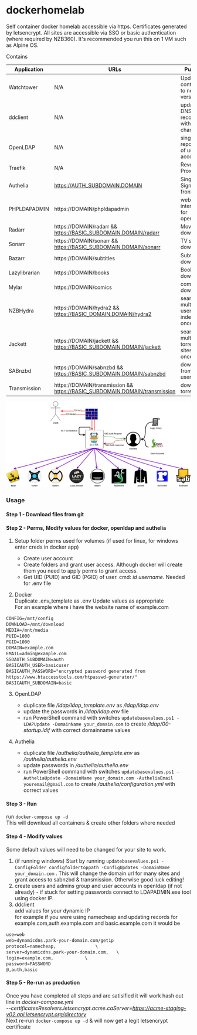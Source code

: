 # dockerhomelab
Self container docker homelab accessible via https. Certificates generated by letsencrypt. All sites are accessible via SSO or basic authentication (where required by NZB360). It's recommended you run this on 1 VM such as Alpine OS.

Contains

| Application   | URLs                                                                       | Purpose                                 |
|---------------|----------------------------------------------------------------------------|-----------------------------------------|
| Watchtower    | N/A                                                                        | Update containers to new versions       |
| ddclient      | N/A                                                                        | update DNS A records with IP changes    |
| OpenLDAP      | N/A                                                                        | single repository of user accounts      |
| Traefik       | N/A                                                                        | Reverse Proxy                           |
| Authelia      | https://AUTH_SUBDOMAIN.DOMAIN                                              | Single Signon frontend                  |
| PHPLDAPADMIN  | https://DOMAIN/phpldapadmin                                                | web interface for openldap              |
| Radarr        | https://DOMAIN/radarr && https://BASIC_SUBDOMAIN.DOMAIN/radarr             | Movie downloader                        |
| Sonarr        | https://DOMAIN/sonarr && https://BASIC_SUBDOMAIN.DOMAIN/sonarr             | TV show downloader                      |
| Bazarr        | https://DOMAIN/subtitles                                                   | Subtitle downloader                     |
| Lazylibrarian | https://DOMAIN/books                                                       | Book downloader                         |
| Mylar         | https://DOMAIN/comics                                                      | comic downloader                        |
| NZBHydra      | https://DOMAIN/hydra2 && https://BASIC_DOMAIN.DOMAIN/hydra2                | search multiple usenet indexers at once |
| Jackett       | https://DOMAIN/jackett && https://BASIC_SUBDOMAIN.DOMAIN/jackett           | search multiple torrent sites at once   |
| SABnzbd       | https://DOMAIN/sabnzbd && https://BASIC_SUBDOMAIN.DOMAIN/sabnzbd           | download from usenet                    |
| Transmission  | https://DOMAIN/transmission && https://BASIC_SUBDOMAIN.DOMAIN/transmission | download torrents                       |

![Image](assets/overview.png)

### Usage
#### Step 1 - Download files from git

#### Step 2 - Perms, Modify values for docker, openldap and authelia
1. Setup folder perms used for volumes (if used for linux, for windows enter creds in docker app)  
   - Create user account                                                                       
   - Create folders and grant user access. Although docker will create them you need to apply perms to grant access.
   - Get UID (PUID) and GID (PGID) of user. cmd: *id username*. Needed for .env file

2. Docker \
Duplicate .env_template as .env
Update values as appropriate \
For an example where i have the website name of example.com
  ```
  CONFIG=/mnt/config       
  DOWNLOAD=/mnt/download
  MEDIA=/mnt/media           
  PUID=1000                     
  PGID=1000                     
  DOMAIN=example.com            
  EMAIL=admin@example.com       
  SSOAUTH_SUBDOMAIN=auth        
  BASICAUTH_USER=basicuser      
  BASICAUTH_PASSWORD="encrypted password generated from https://www.htaccesstools.com/htpasswd-generator/"
  BASICAUTH_SUBDOMAIN=basic
  ```

3. OpenLDAP
   - duplicate file */ldap/ldap_template.env* as */ldap/ldap.env*
   - update the passwords in */ldap/ldap.env* file
   - run PowerShell command with switches `updatebasevalues.ps1 -LDAPUpdate -DomainName your_domain.com` to create */ldap/00-startup.ldif* with correct domainname values

4. Authelia
   - duplicate file */authelia/authelia_template.env* as */authelia/authelia.env*
   - update passwords in */authelia/authelia.env*
   - run PowerShell command with switches `updatebasevalues.ps1 -AutheliaUpdate -DomainName your_domain.com -AutheliaEmail youremail@gmail.com` to create */authelia/configuration.yml* with correct values

#### Step 3 - Run
run `docker-compose up -d ` \
This will download all containers & create other folders where needed

#### Step 4 - Modify values
Some default values will need to be changed for your site to work.
1. (if running windows) Start by running `updatebasevalues.ps1 -ConfigFolder configfoldertoppath -ConfigUpdates -DomainName your_domain.com` . This will change the domain url for many sites and grant access to sabnzbd & transmission. Otherwise good luck editing!
2. create users and admins group and user accounts in openldap (if not already) - if stuck for setting passwords connect to LDAPADMIN.exe tool using docker IP.
3. ddclient \
add values for your dynamic IP  \
for example if you were using namecheap and updating records for example.com,auth.example.com and basic.example.com it would be

  ```
  use=web
  web=dynamicdns.park-your-domain.com/getip
  protocol=namecheap,				\
  server=dynamicdns.park-your-domain.com,	\
  login=example.com,			\
  password=PASSWORD 
  @,auth,basic
  ```

#### Step 5 - Re-run as production
Once you have completed all steps and are satisified it will work hash out line in *docker-compose.yml* \
  *--certificatesResolvers.letsencrypt.acme.caServer=https://acme-staging-v02.api.letsencrypt.org/directory* \
  Next re-run `docker-compose up -d` &  will now get a legit letsencrypt certificate
